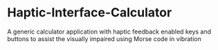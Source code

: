 # Haptic-Interface-Calculator
A generic calculator application with haptic feedback enabled keys and buttons to assist the visually impaired using Morse code in vibration
